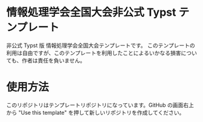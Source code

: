 # 情報処理学会全国大会非公式 Typst テンプレート

非公式 Typst 版 情報処理学会全国大会テンプレートです。
このテンプレートの利用は自由ですが、このテンプレートを利用したことによるいかなる損害についても、作者は責任を負いません。

# 使用方法

このリポジトリはテンプレートリポジトリになっています。GitHub の画面右上から "Use this template" を押して新しいリポジトリを作成してください。
